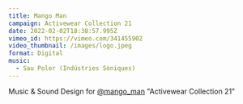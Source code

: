 ```yaml
---
title: Mango Man
campaign: Activewear Collection 21
date: 2022-02-02T18:38:57.995Z
vimeo_id: https://vimeo.com/341455902
video_thumbnail: /images/logo.jpeg
format: Digital
music:
  - Sau Poler (Indústries Sòniques)
---
```

Music & Sound Design for [@mango_man](https://www.instagram.com/mango_man/) "Activewear Collection 21"